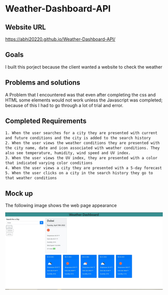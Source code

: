 # Weather-Dashboard-API

## Website URL
https://abhi20220.github.io/Weather-Dashboard-API/

## Goals
I built this porject because the client wanted a website to check the weather

## Problems and solutions
A Problem that I encountered was that even after completing the css and HTML some elements would not work unless the Javascript was completed; because of this I had to go through a lot of trial and error.

## Completed Requirements
```
1. When the user searches for a city they are presented with current and future conditions and the city is added to the search history
2. When the user views the weather conditions they are presented with the city name, date and icon associated with weather conditions. They also see temperature, humidity, wind speed and UV index.
3. When the user views the UV index, they are presented with a color that indicated varying color conditions
4. When the user views a city they are presented with a 5-day forecast
5. When the user clicks on a city in the search history they go to that weather conditions
```

## Mock up

The following image shows the web page appearance

![Entire web page.](./Assets/Images/mock%20up.jpg)
